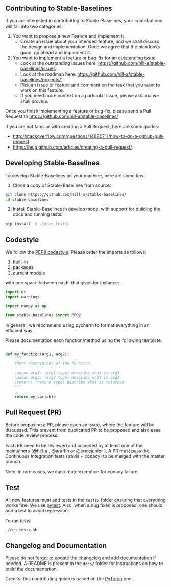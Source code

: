 ## Contributing to Stable-Baselines

If you are interested in contributing to Stable-Baselines, your contributions will fall
into two categories:
1. You want to propose a new Feature and implement it
    - Create an issue about your intended feature, and we shall discuss the design and
    implementation. Once we agree that the plan looks good, go ahead and implement it.
2. You want to implement a feature or bug-fix for an outstanding issue
    - Look at the outstanding issues here: https://github.com/hill-a/stable-baselines/issues
    - Look at the roadmap here: https://github.com/hill-a/stable-baselines/projects/1
    - Pick an issue or feature and comment on the task that you want to work on this feature.
    - If you need more context on a particular issue, please ask and we shall provide.

Once you finish implementing a feature or bug-fix, please send a Pull Request to
https://github.com/hill-a/stable-baselines/


If you are not familiar with creating a Pull Request, here are some guides:
- http://stackoverflow.com/questions/14680711/how-to-do-a-github-pull-request
- https://help.github.com/articles/creating-a-pull-request/


## Developing Stable-Baselines

To develop Stable-Baselines on your machine, here are some tips:

1. Clone a copy of Stable-Baselines from source:

```bash
git clone https://github.com/hill-a/stable-baselines/
cd stable-baselines
```

2. Install Stable-Baselines in develop mode, with support for building the docs and running tests:

```bash
pip install -e .[docs,tests]
```

## Codestyle

We follow the [PEP8 codestyle](https://www.python.org/dev/peps/pep-0008/). Please order the imports as follows:

1. built-in
2. packages
3. current module

with one space between each,  that gives for instance:
```python
import os
import warnings

import numpy as np

from stable_baselines import PPO2
```

In general, we recommend using pycharm to format everything in an efficient way.

Please documentation each function/method using the following template:

```python

def my_function(arg1, arg2):
    """
    Short description of the function.

    :param arg1: (arg1 type) describe what is arg1
    :param arg2: (arg2 type) describe what is arg2
    :return: (return type) describe what is returned
    """
    ...
    return my_variable
```

## Pull Request (PR)

Before proposing a PR, please open an issue, where the feature will be discussed. This prevent from duplicated PR to be proposed and also ease the code review process.

Each PR need to be reviewed and accepted by at least one of the maintainers (@hill-a , @araffin or @erniejunior ).
A PR must pass the Continuous Integration tests (travis + codacy) to be merged with the master branch.

Note: in rare cases, we can create exception for codacy failure.

## Test

All new features must add tests in the `tests/` folder ensuring that everything works fine.
We use [pytest](https://pytest.org/).
Also, when a bug fixed is proposed, one should add a test to avoid regression.

To run tests:

```
./run_tests.sh
```

## Changelog and Documentation

Please do not forget to update the changelog and add documentation if needed.
A README is present in the `docs/` folder for instructions on how to build the documentation.


Credits: this contributing guide is based on the [PyTorch](https://github.com/pytorch/pytorch/) one.
